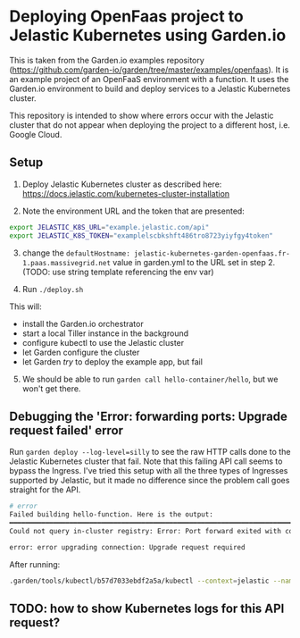 # Deploying OpenFaas project to Jelastic Kubernetes using Garden.io
This is taken from the Garden.io examples repository (https://github.com/garden-io/garden/tree/master/examples/openfaas).
It is an example project of an OpenFaaS environment with a function.
It uses the Garden.io environment to build and deploy services to
a Jelastic Kubernetes cluster.

This repository is intended to show where errors occur with the Jelastic cluster
that do not appear when deploying the project to a different host, i.e. Google Cloud.

## Setup

1. Deploy Jelastic Kubernetes cluster as described here: https://docs.jelastic.com/kubernetes-cluster-installation

2. Note the environment URL and the token that are presented:

``` bash
export JELASTIC_K8S_URL="example.jelastic.com/api"
export JELASTIC_K8S_TOKEN="examplelscbkshft486tro8723yiyfgy4token"
```

3. change the ```defaultHostname: jelastic-kubernetes-garden-openfaas.fr-1.paas.massivegrid.net``` value in garden.yml to the URL set in step 2. (TODO: use string template referencing the env var)

4. Run ```./deploy.sh```

This will:

- install the Garden.io orchestrator
- start a local Tiller instance in the background
- configure kubectl to use the Jelastic cluster
- let Garden configure the cluster
- let Garden _try_ to deploy the example app, but fail

5. We should be able to run ```garden call hello-container/hello```, but we won't get there.

## Debugging the 'Error: forwarding ports: Upgrade request failed' error

Run ```garden deploy --log-level=silly``` to see the raw HTTP calls done to the Jelastic Kubernetes cluster that fail. Note that this failing API call seems to bypass the Ingress. I've tried this setup with all the three types of Ingresses supported by Jelastic, but it made no difference since the problem call goes straight for the API.

``` bash
# error
Failed building hello-function. Here is the output:
━━━━━━━━━━━━━━━━━━━━━━━━━━━━━━━━━━━━━━━━━━━━━━━━━━━━━━━━━━━━━━━━━━━━━━━━━━━━━━━━
Could not query in-cluster registry: Error: Port forward exited with code 1 before establishing connection:

error: error upgrading connection: Upgrade request required
```

After running:

``` bash
.garden/tools/kubectl/b57d7033ebdf2a5a/kubectl --context=jelastic --namespace=garden-system port-forward Deployment/garden-docker-registry 56235:5000
```

## TODO: how to show Kubernetes logs for this API request?
